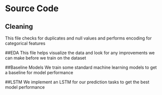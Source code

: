 # Source Code
## Cleaning
This file checks for duplicates and null values and performs encoding for categorical features

##EDA
This file helps visualize the data and look for any improvements we can make before we train on the dataset

##Baseline Models
We train some standard machine learning models to get a baseline for model performance

##LSTM 
We implement an LSTM for our prediction tasks to get the best model performance
